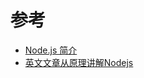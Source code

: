 <!--
 * @Author: your name
 * @Date: 2021-03-19 23:38:31
 * @LastEditTime: 2021-08-15 16:21:44
 * @LastEditors: Windows10
 * @Description: Nodejs相关知识
-->
# 参考
- [Node.js 简介](http://nodejs.cn/learn/introduction-to-nodejs)
- [英文文章从原理讲解Nodejs](https://www.sitepoint.com/asynchronous-programming-using-async-await-in-c/)


